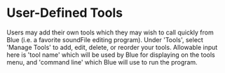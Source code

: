# User-Defined Tools

Users may add their own tools which they may wish to call quickly from
Blue (i.e. a favorite soundFile editing program). Under 'Tools', select
'Manage Tools' to add, edit, delete, or reorder your tools. Allowable
input here is 'tool name' which will be used by Blue for displaying on
the tools menu, and 'command line' which Blue will use to run the
program.

